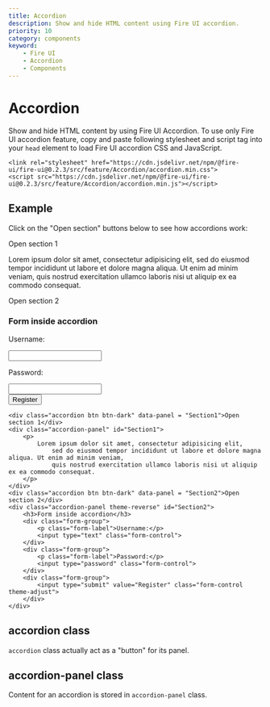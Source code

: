 ```yaml
---
title: Accordion
description: Show and hide HTML content using Fire UI accordion.
priority: 10
category: components
keyword: 
    - Fire UI
    - Accordion
    - Components
---
```

# Accordion
Show and hide HTML content by using Fire UI Accordion. To use only Fire UI accordion feature, copy and paste following stylesheet and script tag into your `head` element to load Fire UI accordion CSS and JavaScript.
```
<link rel="stylesheet" href="https://cdn.jsdelivr.net/npm/@fire-ui/fire-ui@0.2.3/src/feature/Accordion/accordion.min.css">
<script src="https://cdn.jsdelivr.net/npm/@fire-ui/fire-ui@0.2.3/src/feature/Accordion/accordion.min.js"></script>
```

<div class="division">

## Example

Click on the "Open section" buttons below to see how accordions work:

<div class="accordion btn btn-dark" data-panel = "Section1">Open section 1</div>
<div class="accordion-panel" id="Section1">
    <p>
        Lorem ipsum dolor sit amet, consectetur adipisicing elit,
            sed do eiusmod tempor incididunt ut labore et dolore magna aliqua. Ut enim ad minim veniam, 
            quis nostrud exercitation ullamco laboris nisi ut aliquip ex ea commodo consequat.
    </p>
</div>
<div class="accordion btn btn-dark" data-panel = "Section2">Open section 2</div>
<div class="accordion-panel theme-reverse" id="Section2">
    <h3>Form inside accordion</h3>
    <div class="form-group">
        <p class="form-label">Username:</p>
        <input type="text" class="form-control">
    </div>
    <div class="form-group">
        <p class="form-label">Password:</p>
        <input type="password" class="form-control">
    </div>
    <div class="form-group">
        <input type="submit" value="Register" class="form-control theme-adjust">
    </div>
</div>

```
<div class="accordion btn btn-dark" data-panel = "Section1">Open section 1</div>
<div class="accordion-panel" id="Section1">
    <p>
        Lorem ipsum dolor sit amet, consectetur adipisicing elit,
            sed do eiusmod tempor incididunt ut labore et dolore magna aliqua. Ut enim ad minim veniam, 
            quis nostrud exercitation ullamco laboris nisi ut aliquip ex ea commodo consequat.
    </p>
</div>
<div class="accordion btn btn-dark" data-panel = "Section2">Open section 2</div>
<div class="accordion-panel theme-reverse" id="Section2">
    <h3>Form inside accordion</h3>
    <div class="form-group">
        <p class="form-label">Username:</p>
        <input type="text" class="form-control">
    </div>
    <div class="form-group">
        <p class="form-label">Password:</p>
        <input type="password" class="form-control">
    </div>
    <div class="form-group">
        <input type="submit" value="Register" class="form-control theme-adjust">
    </div>
</div>      
```

</div>
<div class="division">

## accordion class
`accordion` class actually act as a "button" for its panel.

</div>
<div class="division">

## accordion-panel class
Content for an accordion is stored in `accordion-panel` class.

</div>